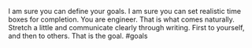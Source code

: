 I am sure you can define your goals. I am sure you can set realistic time boxes for completion. You are engineer. That is what comes naturally. Stretch a little and communicate clearly through writing. First to yourself, and then to others. That is the goal. #goals